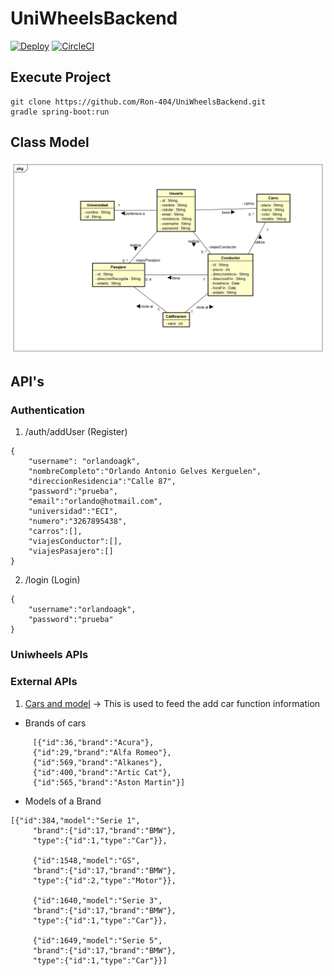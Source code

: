 # UniWheelsBackend 

[![Deploy](https://www.herokucdn.com/deploy/button.svg)](https://uniwheels-backend.herokuapp.com)
[![CircleCI](https://circleci.com/gh/Ron-404/UniWheelsBackend.svg?style=svg)](https://app.circleci.com/pipelines/github/Ron-404/UniWheelsBackend)

## Execute Project

```
git clone https://github.com/Ron-404/UniWheelsBackend.git
gradle spring-boot:run
```

## Class Model

![Class Model](images/DiagramaDeClases.png)

## API's

### Authentication
1. /auth/addUser (Register)
```
{
    "username": "orlandoagk",
    "nombreCompleto":"Orlando Antonio Gelves Kerguelen",
    "direccionResidencia":"Calle 87",
    "password":"prueba",
    "email":"orlando@hotmail.com",
    "universidad":"ECI",
    "numero":"3267895438",
    "carros":[],
    "viajesConductor":[],
    "viajesPasajero":[]
}
```
2. /login (Login)
```
{
    "username":"orlandoagk",
    "password":"prueba"
}
```

### Uniwheels APIs

### External APIs
1. [Cars and model](https://the-vehicles-api.herokuapp.com/brands) -> This is used to feed the add car function information

* Brands of cars

```
     [{"id":36,"brand":"Acura"},
     {"id":29,"brand":"Alfa Romeo"},
     {"id":569,"brand":"Alkanes"},
     {"id":400,"brand":"Artic Cat"},
     {"id":565,"brand":"Aston Martin"}]
```
* Models of a Brand
```
[{"id":384,"model":"Serie 1",
     "brand":{"id":17,"brand":"BMW"},
     "type":{"id":1,"type":"Car"}},
     
     {"id":1548,"model":"GS",
     "brand":{"id":17,"brand":"BMW"},
     "type":{"id":2,"type":"Motor"}},
     
     {"id":1640,"model":"Serie 3",
     "brand":{"id":17,"brand":"BMW"},
     "type":{"id":1,"type":"Car"}},
     
     {"id":1649,"model":"Serie 5",
     "brand":{"id":17,"brand":"BMW"},
     "type":{"id":1,"type":"Car"}}]
 ```
